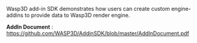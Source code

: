 Wasp3D add-in SDK demonstrates how users can create custom engine-addins to provide data to Wasp3D render engine.

**AddIn Document** : https://github.com/WASP3D/AddinSDK/blob/master/AddInDocument.pdf

